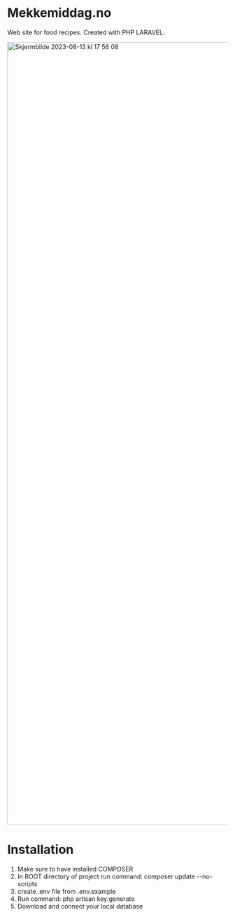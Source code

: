 # Mekkemiddag.no

Web site for food recipes. Created with PHP LARAVEL.

<img width="1788" alt="Skjermbilde 2023-08-13 kl  17 56 08" src="https://github.com/matsgund/mekkemiddag.no/assets/25957285/d40a7ddc-5de2-43af-94d8-b50b07d8e118">


# Installation

1. Make sure to have installed COMPOSER
2. In ROOT directory of project run command: composer update --no-scripts
3. create .env file from .env.example
4. Run command: php artisan key:generate
5. Download and connect your local database

